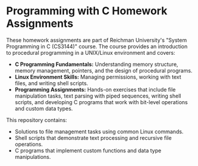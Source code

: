 # Programming with C Homework Assignments

These homework assignments are part of Reichman University's "System Programming in C (CS3144)" course. The course provides an introduction to procedural programming in a UNIX/Linux environment and covers:

- **C Programming Fundamentals:** Understanding memory structure, memory management, pointers, and the design of procedural programs.
- **Linux Environment Skills:** Managing permissions, working with text files, and writing shell scripts.
- **Programming Assignments:** Hands-on exercises that include file manipulation tasks, text parsing with piped sequences, writing shell scripts, and developing C programs that work with bit-level operations and custom data types.

This repository contains:
- Solutions to file management tasks using common Linux commands.
- Shell scripts that demonstrate text processing and recursive file operations.
- C programs that implement custom functions and data type manipulations.

